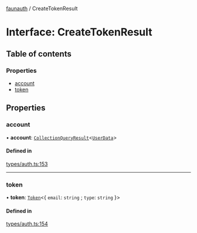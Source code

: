 [faunauth](../index.md) / CreateTokenResult

# Interface: CreateTokenResult

## Table of contents

### Properties

- [account](CreateTokenResult.md#account)
- [token](CreateTokenResult.md#token)

## Properties

### account

• **account**: [`CollectionQueryResult`](CollectionQueryResult.md)<[`UserData`](UserData.md)\>

#### Defined in

[types/auth.ts:153](https://github.com/alexnitta/faunauth/blob/b462f3a/src/types/auth.ts#L153)

___

### token

• **token**: [`Token`](Token.md)<{ `email`: `string` ; `type`: `string`  }\>

#### Defined in

[types/auth.ts:154](https://github.com/alexnitta/faunauth/blob/b462f3a/src/types/auth.ts#L154)
